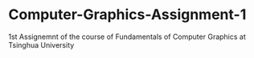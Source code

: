# Computer-Graphics-Assignment-1
1st Assignemnt of the course of Fundamentals of Computer Graphics at Tsinghua University 
